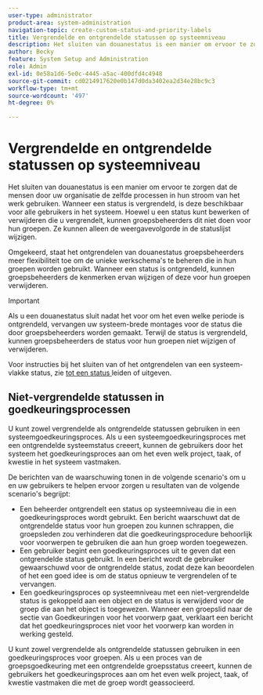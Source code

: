 ```yaml
---
user-type: administrator
product-area: system-administration
navigation-topic: create-custom-status-and-priority-labels
title: Vergrendelde en ontgrendelde statussen op systeemniveau
description: Het sluiten van douanestatus is een manier om ervoor te zorgen dat de mensen door uw organisatie de zelfde processen in hun stroom van het werk gebruiken. Wanneer een status is vergrendeld, is deze beschikbaar voor alle gebruikers in het systeem. Hoewel u het kunt uitgeven of schrappen, kunnen de groepsbeheerders dit niet voor hun groepen doen. Omgekeerd, staat het ontgrendelen van douanestatus groepsbeheerders meer flexibiliteit toe om de unieke werkschema's te beheren die in hun groepen worden gebruikt. Ze kunnen de kenmerken van een ontgrendelde status wijzigen of deze voor hun groepen verwijderen.
author: Becky
feature: System Setup and Administration
role: Admin
exl-id: 0e58a1d6-5e0c-4445-a5ac-400dfd4c4948
source-git-commit: cd0214917620e0b147d0da3402ea2d34e28bc9c3
workflow-type: tm+mt
source-wordcount: '497'
ht-degree: 0%

---
```


# Vergrendelde en ontgrendelde statussen op systeemniveau

Het sluiten van douanestatus is een manier om ervoor te zorgen dat de mensen door uw organisatie de zelfde processen in hun stroom van het werk gebruiken. Wanneer een status is vergrendeld, is deze beschikbaar voor alle gebruikers in het systeem. Hoewel u een status kunt bewerken of verwijderen die u vergrendelt, kunnen groepsbeheerders dit niet doen voor hun groepen. Ze kunnen alleen de weergavevolgorde in de statuslijst wijzigen.

Omgekeerd, staat het ontgrendelen van douanestatus groepsbeheerders meer flexibiliteit toe om de unieke werkschema&#39;s te beheren die in hun groepen worden gebruikt. Wanneer een status is ontgrendeld, kunnen groepsbeheerders de kenmerken ervan wijzigen of deze voor hun groepen verwijderen.

>[!IMPORTANT]
>
>Als u een douanestatus sluit nadat het voor om het even welke periode is ontgrendeld, vervangen uw systeem-brede montages voor de status die door groepsbeheerders worden gemaakt. Terwijl de status is vergrendeld, kunnen groepsbeheerders de status voor hun groepen niet wijzigen of verwijderen.

Voor instructies bij het sluiten van of het ontgrendelen van een systeem-vlakke status, zie [ tot een status ](../../../administration-and-setup/customize-workfront/creating-custom-status-and-priority-labels/create-or-edit-a-status.md) leiden of uitgeven.

## Niet-vergrendelde statussen in goedkeuringsprocessen

U kunt zowel vergrendelde als ontgrendelde statussen gebruiken in een systeemgoedkeuringsproces. Als u een systeemgoedkeuringsproces met een ontgrendelde systeemstatus creeert, kunnen de gebruikers door het systeem het goedkeuringsproces aan om het even welk project, taak, of kwestie in het systeem vastmaken.

De berichten van de waarschuwing tonen in de volgende scenario&#39;s om u en uw gebruikers te helpen ervoor zorgen u resultaten van de volgende scenario&#39;s begrijpt:

* Een beheerder ontgrendelt een status op systeemniveau die in een goedkeuringsproces wordt gebruikt. Een bericht waarschuwt dat de ontgrendelde status voor hun groepen zou kunnen schrappen, die groepsleden zou verhinderen dat die goedkeuringsprocedure behoorlijk voor voorwerpen te gebruiken die aan hun groep worden toegewezen.
* Een gebruiker begint een goedkeuringsproces uit te geven dat een ontgrendelde status gebruikt. In een bericht wordt de gebruiker gewaarschuwd voor de ontgrendelde status, zodat deze kan beoordelen of het een goed idee is om de status opnieuw te vergrendelen of te vervangen.
* Een goedkeuringsproces op systeemniveau met een niet-vergrendelde status is gekoppeld aan een object en de status is verwijderd voor de groep die aan het object is toegewezen. Wanneer een groepslid naar de sectie van Goedkeuringen voor het voorwerp gaat, verklaart een bericht dat het goedkeuringsproces niet voor het voorwerp kan worden in werking gesteld.

U kunt zowel vergrendelde als ontgrendelde statussen gebruiken in een goedkeuringsproces voor groepen. Als u een proces van de groepsgoedkeuring met een ontgrendelde groepsstatus creeert, kunnen de gebruikers het goedkeuringsproces aan om het even welk project, taak, of kwestie vastmaken die met de groep wordt geassocieerd.
